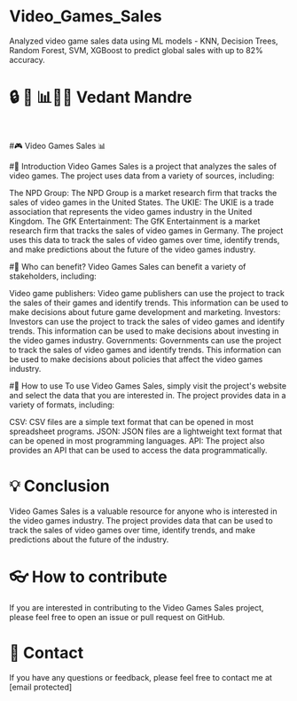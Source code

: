 # Video_Games_Sales
Analyzed video game sales data using ML models - KNN, Decision Trees, Random Forest, SVM, XGBoost to predict global sales with up to 82% accuracy.


<h1>🔒 🗻 📊🎯🔬 Vedant Mandre</h1>
<br /> 

                    
#🎮 Video Games Sales 📊

#🧐 Introduction
Video Games Sales is a project that analyzes the sales of video games. The project uses data from a variety of sources, including:

The NPD Group: The NPD Group is a market research firm that tracks the sales of video games in the United States.
The UKIE: The UKIE is a trade association that represents the video games industry in the United Kingdom.
The GfK Entertainment: The GfK Entertainment is a market research firm that tracks the sales of video games in Germany.
The project uses this data to track the sales of video games over time, identify trends, and make predictions about the future of the video games industry.

#👥 Who can benefit?
Video Games Sales can benefit a variety of stakeholders, including:

Video game publishers: Video game publishers can use the project to track the sales of their games and identify trends. This information can be used to make decisions about future game development and marketing.
Investors: Investors can use the project to track the sales of video games and identify trends. This information can be used to make decisions about investing in the video games industry.
Governments: Governments can use the project to track the sales of video games and identify trends. This information can be used to make decisions about policies that affect the video games industry.

#🤔 How to use
To use Video Games Sales, simply visit the project's website and select the data that you are interested in. The project provides data in a variety of formats, including:

CSV: CSV files are a simple text format that can be opened in most spreadsheet programs.
JSON: JSON files are a lightweight text format that can be opened in most programming languages.
API: The project also provides an API that can be used to access the data programmatically.

# 💡 Conclusion
Video Games Sales is a valuable resource for anyone who is interested in the video games industry. The project provides data that can be used to track the sales of video games over time, identify trends, and make predictions about the future of the industry.

# 👓 How to contribute
If you are interested in contributing to the Video Games Sales project, please feel free to open an issue or pull request on GitHub.

# 📮 Contact
If you have any questions or feedback, please feel free to contact me at [email protected]

                    


                 
